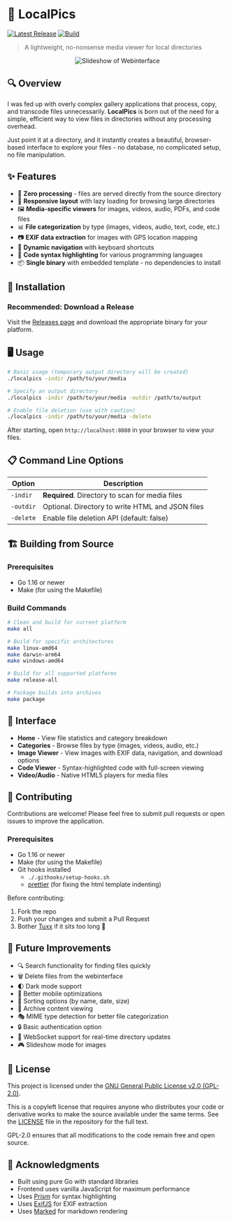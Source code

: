 # 📸 LocalPics

[![Latest Release](https://img.shields.io/github/v/release/tuxx/localpics)](https://github.com/tuxx/localpics/releases)
[![Build](https://github.com/tuxx/localpics/actions/workflows/build.yml/badge.svg)](https://github.com/tuxx/localpics/actions/workflows/build.yml)

> A lightweight, no-nonsense media viewer for local directories

<p align="center">
    <img src="https://github.com/user-attachments/assets/8436178a-f51b-4c88-9d62-0ff6cff3b27c" alt="Slideshow of Webinterface">
</p>

## 🔍 Overview

I was fed up with overly complex gallery applications that process, copy, and transcode files unnecessarily. **LocalPics** is born out of the need for a simple, efficient way to view files in directories without any processing overhead. 

Just point it at a directory, and it instantly creates a beautiful, browser-based interface to explore your files - no database, no complicated setup, no file manipulation.

## ✨ Features

- 🚀 **Zero processing** - files are served directly from the source directory
- 📱 **Responsive layout** with lazy loading for browsing large directories
- 🖼️ **Media-specific viewers** for images, videos, audio, PDFs, and code files
- 📊 **File categorization** by type (images, videos, audio, text, code, etc.)
- 📷 **EXIF data extraction** for images with GPS location mapping
- 🔄 **Dynamic navigation** with keyboard shortcuts
- 📝 **Code syntax highlighting** for various programming languages
- 📦 **Single binary** with embedded template - no dependencies to install

## 🚀 Installation

### Recommended: Download a Release

Visit the [Releases page](https://github.com/tuxx/localpics/releases) and download the appropriate binary for your platform.

## 🖥️ Usage

```bash
# Basic usage (temporary output directory will be created)
./localpics -indir /path/to/your/media

# Specify an output directory
./localpics -indir /path/to/your/media -outdir /path/to/output

# Enable file deletion (use with caution)
./localpics -indir /path/to/your/media -delete
```

After starting, open `http://localhost:8080` in your browser to view your files.

## 📋 Command Line Options

| Option | Description |
|--------|-------------|
| `-indir` | **Required**. Directory to scan for media files |
| `-outdir` | Optional. Directory to write HTML and JSON files |
| `-delete` | Enable file deletion API (default: false) |

## 🏗️ Building from Source

### Prerequisites

- Go 1.16 or newer
- Make (for using the Makefile)

### Build Commands

```bash
# Clean and build for current platform
make all

# Build for specific architectures
make linux-amd64
make darwin-arm64
make windows-amd64

# Build for all supported platforms
make release-all

# Package builds into archives
make package
```

## 🌟 Interface

- **Home** - View file statistics and category breakdown
- **Categories** - Browse files by type (images, videos, audio, etc.)
- **Image Viewer** - View images with EXIF data, navigation, and download options
- **Code Viewer** - Syntax-highlighted code with full-screen viewing
- **Video/Audio** - Native HTML5 players for media files

## 🤝 Contributing

Contributions are welcome! Please feel free to submit pull requests or open issues to improve the application.

### Prerequisites

- Go 1.16 or newer
- Make (for using the Makefile)
- Git hooks installed
    - `./.githooks/setup-hooks.sh`
    - [prettier](https://prettier.io/docs/install) (for fixing the html template indenting)

Before contributing:
1. Fork the repo
2. Push your changes and submit a Pull Request
3. Bother [Tuxx](https://github.com/tuxx) if it sits too long 🙂

## 🔮 Future Improvements

- 🔍 Search functionality for finding files quickly
- 🗑 Delete files from the webinterface
- 🌓 Dark mode support
- 📱 Better mobile optimizations
- 🔄 Sorting options (by name, date, size)
- 📂 Archive content viewing
- 🎭 MIME type detection for better file categorization
- 🔒 Basic authentication option
- 🔄 WebSocket support for real-time directory updates
- 🎮 Slideshow mode for images

## 📜 License

This project is licensed under the [GNU General Public License v2.0 (GPL-2.0)](https://www.gnu.org/licenses/old-licenses/gpl-2.0.en.html).

This is a copyleft license that requires anyone who distributes your code or derivative works to make the source available under the same terms. See the [LICENSE](LICENSE) file in the repository for the full text.

GPL-2.0 ensures that all modifications to the code remain free and open source.

## 🙏 Acknowledgments

- Built using pure Go with standard libraries
- Frontend uses vanilla JavaScript for maximum performance
- Uses [Prism](https://prismjs.com/) for syntax highlighting
- Uses [ExifJS](https://github.com/exif-js/exif-js) for EXIF extraction
- Uses [Marked](https://marked.js.org/) for markdown rendering
